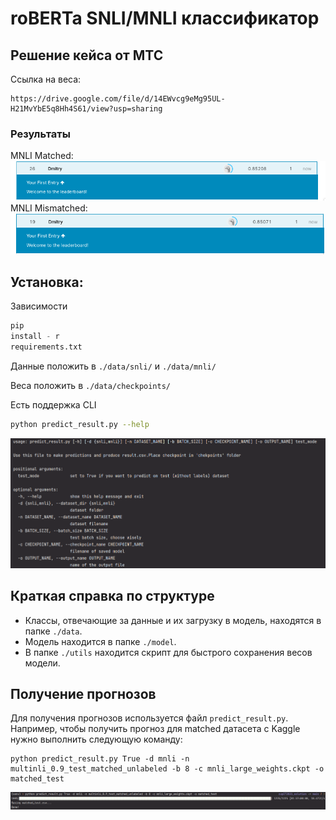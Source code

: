 # roBERTa SNLI/MNLI классификатор

## Решение кейса от МТС

Ссылка на веса:

```
https://drive.google.com/file/d/14EWvcg9eMg95UL-H21MvYbE5q8Hh4S61/view?usp=sharing
```

### Результаты

MNLI Matched:
![](pictures/matched.png)
MNLI Mismatched:
![](pictures/mismatched.png)

## Установка:

Зависимости

```python
pip
install - r
requirements.txt
```

Данные положить в ``./data/snli/`` и ``./data/mnli/``

Веса положить в ``./data/checkpoints/``

Есть поддержка CLI

```bash
python predict_result.py --help
```

![](pictures/help.png)

## Краткая справка по структуре

- Классы, отвечающие за данные и их загрузку в модель, находятся в папке ``./data``.
- Модель находится в папке ``./model``.
- В папке ``./utils`` находится скрипт для быстрого сохранения весов модели.

## Получение прогнозов

Для получения прогнозов используется файл ``predict_result.py``. Например, чтобы получить прогноз для matched датасета с
Kaggle нужно выполнить следующую команду:

```
python predict_result.py True -d mnli -n multinli_0.9_test_matched_unlabeled -b 8 -c mnli_large_weights.ckpt -o matched_test
```

![](pictures/predict.png)